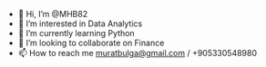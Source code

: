 - 👋 Hi, I’m @MHB82
- 👀 I’m interested in Data Analytics
- 🌱 I’m currently learning Python
- 💞️ I’m looking to collaborate on Finance
- 📫 How to reach me muratbulga@gmail.com / +905330548980

<!---
MHB82/MHB82 is a ✨ special ✨ repository because its `README.md` (this file) appears on your GitHub profile.
You can click the Preview link to take a look at your changes.
--->
